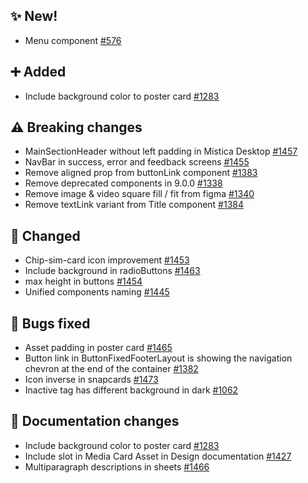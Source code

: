 ## ✨ New!

- Menu component [#576](https://github.com/Telefonica/mistica-design/issues/576)

## ➕ Added

- Include background color to poster card [#1283](https://github.com/Telefonica/mistica-design/issues/1283)

## ⚠️ Breaking changes

- MainSectionHeader without left padding in Mística Desktop [#1457](https://github.com/Telefonica/mistica-design/issues/1457)
- NavBar in success, error and feedback screens [#1455](https://github.com/Telefonica/mistica-design/issues/1455)
- Remove aligned prop from buttonLink component [#1383](https://github.com/Telefonica/mistica-design/issues/1383)
- Remove deprecated components in 9.0.0 [#1338](https://github.com/Telefonica/mistica-design/issues/1338)
- Remove image & video square fill / fit from figma [#1340](https://github.com/Telefonica/mistica-design/issues/1340)
- Remove textLink variant from Title component [#1384](https://github.com/Telefonica/mistica-design/issues/1384)

## 🔄 Changed

- Chip-sim-card icon improvement [#1453](https://github.com/Telefonica/mistica-design/issues/1453)
- Include background in radioButtons [#1463](https://github.com/Telefonica/mistica-design/issues/1463)
- max height in buttons [#1454](https://github.com/Telefonica/mistica-design/issues/1454)
- Unified components naming [#1445](https://github.com/Telefonica/mistica-design/issues/1445)

## 🐞 Bugs fixed

- Asset padding in poster card [#1465](https://github.com/Telefonica/mistica-design/issues/1465)
- Button link in ButtonFixedFooterLayout is showing the navigation chevron at the end of the container [#1382](https://github.com/Telefonica/mistica-design/issues/1382)
- Icon inverse in snapcards [#1473](https://github.com/Telefonica/mistica-design/issues/1473)
- Inactive tag has different background in dark [#1062](https://github.com/Telefonica/mistica-design/issues/1062)

## 📒 Documentation changes

- Include background color to poster card [#1283](https://github.com/Telefonica/mistica-design/issues/1283)
- Include slot in Media Card Asset in Design documentation [#1427](https://github.com/Telefonica/mistica-design/issues/1427)
- Multiparagraph descriptions in sheets [#1466](https://github.com/Telefonica/mistica-design/issues/1466)
